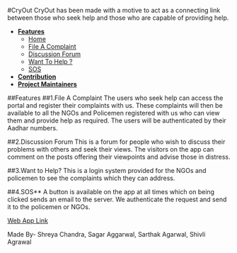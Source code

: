 #CryOut
CryOut has been made with a motive to act as a connecting link between those who seek help and those who are capable of providing help.
+ **[Features](#features)**
  + [Home](#1home)
  + [File A Complaint](#2file-a-complaint)
  + [Discussion Forum](#3discussion-forum)
  + [Want To Help ?](#4want-to-help?)
  + [SOS](#5sos)
+ **[Contribution](#contribution)**
+ **[Project Maintainers](#project-maintainers)**

##Features
##1.File A Complaint
    The users who seek help can access the portal and register their complaints with us. These complaints will then be available to all the NGOs and Policemen registered with us who can view them and provide help as required. The users will be authenticated by their Aadhar numbers.

##2.Discussion Forum
    This is a forum for people who wish to discuss their problems with others and seek their views. The visitors on the app can comment on the posts offering their viewpoints and advise those in distress.

##3.Want to Help?
    This is a login system provided for the NGOs and policemen to see the complaints which they can address. 

##4.SOS**
    A button is available on the app at all times which on being clicked sends an email to the server. We authenticate the request and send it to the policemen or NGOs.


[Web App Link](https://github.com/shr7/CryOut)

Made By- Shreya Chandra, Sagar Aggarwal, Sarthak Agarwal, Shivli Agrawal
